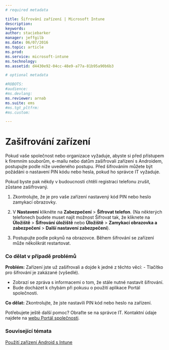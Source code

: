 ```yaml
---
# required metadata

title: Šifrování zařízení | Microsoft Intune
description:
keywords:
author: staciebarker
manager: jeffgilb
ms.date: 06/07/2016
ms.topic: article
ms.prod:
ms.service: microsoft-intune
ms.technology:
ms.assetid: d4430e92-04cc-48e9-a77a-81b95a90b6b3

# optional metadata

#ROBOTS:
#audience:
#ms.devlang:
ms.reviewer: arnab
ms.suite: ems
#ms.tgt_pltfrm:
#ms.custom:

---
```



# Zašifrování zařízení

Pokud vaše společnost nebo organizace vyžaduje, abyste si před přístupem k firemním souborům, e-mailu nebo datům zašifrovali zařízení s Androidem, postupujte podle níže uvedeného postupu. Před šifrováním můžete být požádáni o nastavení PIN kódu nebo hesla, pokud ho správce IT vyžaduje.

Pokud byste pak někdy v budoucnosti chtěli registraci telefonu zrušit, zůstane zašifrovaný. 

1.  Zkontrolujte, že je pro vaše zařízení nastavený kód PIN nebo heslo zamykací obrazovky. 

2.  V **Nastavení** klikněte na **Zabezpečení** &gt; **Šifrovat telefon**.
    (Na některých telefonech budete muset najít možnost Šifrovat tak, že kliknete na **Úložiště** &gt; **Šifrování úložiště** nebo **Úložiště** &gt; **Zamykací obrazovka a zabezpečení** &gt; **Další nastavení zabezpečení**).

3.  Postupujte podle pokynů na obrazovce. Během šifrování se zařízení může několikrát restartovat.

### Co dělat v případě problémů
**Problém:** Zařízení jste už zašifrovali a dojde k jedné z těchto věcí: - Tlačítko pro šifrování je zakázané (vyšedlé).
- Zobrazí se zpráva s informacemi o tom, že stále nutné nastavit šifrování.
- Bude docházet k chybám při pokusu o použití aplikace Portál společnosti.

**Co dělat:** Zkontrolujte, že jste nastavili PIN kód nebo heslo na zařízení.

Potřebujete ještě další pomoc? Obraťte se na správce IT. Kontaktní údaje najdete na [webu Portál společnosti](http://portal.manage.microsoft.com).

### Související témata
[Použití zařízení Android s Intune](using-your-android-device-with-intune.md)



<!--HONumber=Jun16_HO1-->


